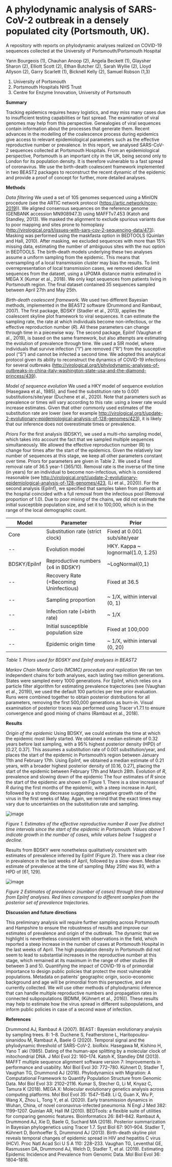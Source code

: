 # A phylodynamic analysis of SARS-CoV-2 outbreak in a densely populated city (Portsmouth, UK).
A repository with reports on phylodynamic analyses realized on COVID-19 sequences collected at the University of Portsmouth/Portsmouth Hospital

Yann Bourgeois (1), Chauhan Anoop (2), Angela Beckett (1), Glaysher Sharon (2), Elliott Scott (2), Ethan Butcher (2), Sarah Wyllie (2), Lloyd Allyson (2), Garry Scarlett (1), Bicknell Kelly (2), Samuel Robson (1,3)

1.	University of Portsmouth
2.	Portsmouth Hospitals NHS Trust
3.	Centre for Enzyme Innovation, University of Portsmouth

**Summary**

Tracking epidemics requires heavy logistics, and may miss many cases due to insufficient testing capabilities or fast spread. The examination of viral genomes may help from this perspective. Genealogies of viral sequences contain information about the processes that generate them. Recent advances in the modelling of the coalescence process during epidemics give access to relevant epidemiological parameters such as the effective reproductive number or prevalence. In this report, we analysed SARS-CoV-2 sequences collected at Portsmouth Hospitals. From an epidemiological perspective, Portsmouth is an important city in the UK, being second only to London for its population density. It is therefore vulnerable to a fast spread of coronavirus. We use the birth-death coalescent framework implemented in two BEAST2 packages to reconstruct the recent dynamic of the epidemic and provide a proof of concept for further, more detailed analyses. 

**Methods**

_Data filtering_
We used a set of 105 genomes sequenced using a MinION procedure (see the ARTIC network protocol (https://artic.network/ncov-2019)). We aligned consensus sequences on the reference genome (GENBANK accession MN908947.3) using MAFFTv7.453 (Katoh and Standley, 2013). We masked the alignment to exclude spurious variants due to poor mapping and sites prone to homoplasy (http://virological.org/t/issues-with-sars-cov-2-sequencing-data/473). Masking was performed using the maskfasta option in BEDTOOLS (Quinlan and Hall, 2010). After masking, we excluded sequences with more than 15% missing data, estimating the number of ambiguous sites with the nuc option in BEDTOOLS. The birth-death models underlying these two analyses assume a uniform sampling from the epidemic. This means that oversampling of a local transmission cluster may bias the results. To limit overrepresentation of local transmission cases, we removed identical sequences from the dataset, using a UPGMA distance matrix estimated in MEGA X (Kumar et al., 2018). We only kept sequences from patients living in Portsmouth region. The final dataset contained 35 sequences sampled between April 27th and May 25th.

_Birth-death coalescent framework._
We used two different Bayesian methods, implemented in the BEAST2 software (Drummond and Rambaut, 2007). The first package, BDSKY (Stadler et al., 2013), applies the coalescent skyline plot framework to viral sequences. It can estimate the sampling rate, the rate at which individuals become non-infectious, or the effective reproduction number (_R_). All these parameters can change through time in a piecewise way. The second package, EpiInf (Vaughan et al., 2019), is based on the same framework, but also attempts are estimating the evolution of prevalence through time. We used a SIR model, where individuals that survive infection (“I”) are removed (“R”) from the susceptive pool (“S”) and cannot be infected a second time. We adopted this analytical protocol given its ability to reconstruct the dynamics of COVID-19 infections for several outbreaks (http://virological.org/t/phylodynamic-analyses-of-outbreaks-in-china-italy-washington-state-usa-and-the-diamond-princess/439).

_Model of sequence evolution_
We used a HKY model of sequence evolution (Hasegawa et al., 1985), and fixed the substitution rate to 0.001 substitutions/site/year (Duchene et al., 2020). Note that parameters such as prevalence or times will vary according to this rate: using a lower rate would increase estimates. Given that other commonly used estimates of the substitution rate are lower (see for example http://virological.org/t/update-2-evolutionary-epidemiological-analysis-of-128-genomes/423), it is likely that our inference does not overestimate times or prevalence.

_Priors_
For the first analysis (BDSKY), we used a multi-rho sampling model, which takes into account the fact that we sampled multiple sequences simultaneously. We allowed the effective reproduction number (R) to change four times after the start of the epidemics. Given the relatively low number of sequences at this stage, we keep all other parameters constant over time. Priors for parameters are given in Table 2. We used a fixed removal rate of 36.5 year-1 (365/10). Removal rate is the inverse of the time (in years) for an individual to become non-infectious, which is considered reasonable (see http://virological.org/t/update-2-evolutionary-epidemiological-analysis-of-128-genomes/423, (Li et al., 2020)).
For the second analysis (EpiInf), we specified that samples taken from patients at the hospital coincided with a full removal from the infectious pool (Removal proportion of 1.0). Due to poor mixing of the chains, we did not estimate the initial susceptible population size, and set it to 100,000, which is in the range of the local demographic count.


Model | Parameter | Prior
-- | -- | --
Core | Substitution rate (strict   clock) | Fixed at 0.001   sub/site/year
-- | Evolution model | HKY. Kappa ~ lognormal(1.0,   1.25)
BDSKY/EpiInf | Reproductive numbers (x4 in   BDSKY) | ~LogNormal(0,1)
-- |Recovery Rate (=Becoming   Uninfectious) | Fixed at 36.5
-- |Sampling proportion | ~ 1/X, within interval (0,   1)
-- |Infection rate (=birth   rate) | ~ 1/X
-- |Initial susceptible   population size | Fixed at 100,000
-- |Epidemic origin time | ~ 1/X, within interval (0,   20)

_Table 1. Priors used for BDSKY and EpiInf analyses in BEAST2_

_Markov Chain Monte Carlo (MCMC) procedure and replication_
We ran ten independent chains for both analyses, each lasting two million generations. States were sampled every 1000 generations. For EpiInf, which relies on a particle filter algorithm for estimating prevalence trajectories (see (Vaughan et al., 2019)), we used the default 100 particles per tree prior evaluation. Runs were combined together to obtain posterior distributions for all parameters, removing the first 500,000 generations as burn-in. Visual examination of posterior traces was performed using Tracer v1.7.1 to ensure convergence and good mixing of chains (Rambaut et al., 2018). 

**Results**

_Origin of the epidemic_
Using BDSKY, we could estimate the time at which the epidemic most likely started. We obtained a median estimate of 0.32 years before last sampling, with a 95% highest posterior density (HPD) of [0.27, 0.37]. This assumes a substitution rate of 0.001 substitution/year, and places the start of the epidemic in Portsmouth’s region between January 11th and February 17th.
Using EpiInf, we obtained a median estimate of 0.21 years, with a broader highest posterior density of [0.16, 0.27], placing the start of the epidemic between February 17th and March 28th. 
Evolution of _R_, prevalence and slowing down of the epidemic
The four estimates of _R_ since the start of the epidemic are shown on Figure 1. There is a slow increase of _R_ during the first months of the epidemic, with a steep increase in April, followed by a strong decrease suggesting a negative growth rate of the virus in the first weeks of May. Again, we remind that the exact times may vary due to uncertainties on the substitution rate and sampling.

![image](https://user-images.githubusercontent.com/6105724/84243321-eee84700-aaf9-11ea-816a-d0acb88a9a61.png)

_Figure 1. Estimates of the effective reproductive number R over five distinct time intervals since the start of the epidemic in Portsmouth. Values above 1 indicate growth in the number of cases, while values below 1 suggest a decline._

Results from BDSKY were nonetheless qualitatively consistent with estimates of prevalence inferred by EpiInf (Figure 2). There was a clear rise in prevalence in the last weeks of April, followed by a slow-down. Median estimate of prevalence at the time of sampling (May 25th) was 93, with a HPD of [61, 129].

![image](https://user-images.githubusercontent.com/6105724/84243526-3cfd4a80-aafa-11ea-8759-92fe35e802d3.png)

_Figure 2 Estimates of prevalence (number of cases) through time obtained from EpiInf analyses. Red lines correspond to different samples from the posterior set of prevalence trajectories._

**Discussion and future directions**

This preliminary analysis will require further sampling across Portsmouth and Hampshire to ensure the robustness of results and improve our estimates of prevalence and origin of the outbreak. The dynamic that we highlight is nevertheless consistent with observations in the field, which reported a steep increase in the number of cases at Portsmouth Hospital in the last weeks of April. The high population density in Portsmouth did not seem to lead to substantial increases in the reproductive number at this stage, which remained at its maximum in the range of other studies (R between 3 and 5).
Quantifying the impact of COVID-19 is of primordial importance to design public policies that protect the most vulnerable populations. Metadata on patients’ geographic origin, socio-economic background and age will be primordial from this perspective, and are currently collected. We will use other methods of phylodynamic inference that can handle multiple reproductive numbers and propagation rates in connected subpopulations (BDMM, (Kühnert et al., 2016)). These results may help to estimate how the virus spread in different subpopulations, and inform public policies in case of a second wave of infection.

**References**

Drummond AJ, Rambaut A (2007). BEAST : Bayesian evolutionary analysis by sampling trees. 8: 1–8.
Duchene S, Featherstone L, Haritopoulou-sinanidou M, Rambaut A, Baele G (2020). Temporal signal and the phylodynamic threshold of SARS-CoV-2. bioRxiv.
Hasegawa M, Kishino H, Yano T aki (1985). Dating of the human-ape splitting by a molecular clock of mitochondrial DNA. J Mol Evol 22: 160–174.
Katoh K, Standley DM (2013). MAFFT multiple sequence alignment software version 7: Improvements in performance and usability. Mol Biol Evol 30: 772–780.
Kühnert D, Stadler T, Vaughan TG, Drummond AJ (2016). Phylodynamics with Migration: A Computational Framework to Quantify Population Structure from Genomic Data. Mol Biol Evol 33: 2102–2116.
Kumar S, Stecher G, Li M, Knyaz C, Tamura K (2018). MEGA X: Molecular evolutionary genetics analysis across computing platforms. Mol Biol Evol 35: 1547–1549.
Li Q, Guan X, Wu P, Wang X, Zhou L, Tong Y, et al. (2020). Early transmission dynamics in Wuhan, China, of novel coronavirus-infected pneumonia. N Engl J Med 382: 1199–1207.
Quinlan AR, Hall IM (2010). BEDTools: a flexible suite of utilities for comparing genomic features. Bioinformatics 26: 841–842.
Rambaut A, Drummond AJ, Xie D, Baele G, Suchard MA (2018). Posterior summarization in Bayesian phylogenetics using Tracer 1.7. Syst Biol 67: 901–904.
Stadler T, Kühnert D, Bonhoeffer S, Drummond AJ (2013). Birth-death skyline plot reveals temporal changes of epidemic spread in HIV and hepatitis C virus (HCV). Proc Natl Acad Sci U S A 110: 228–233.
Vaughan TG, Leventhal GE, Rasmussen DA, Drummond AJ, Welch D, Stadler T, et al. (2019). Estimating Epidemic Incidence and Prevalence from Genomic Data. Mol Biol Evol 36: 1804–1816.

